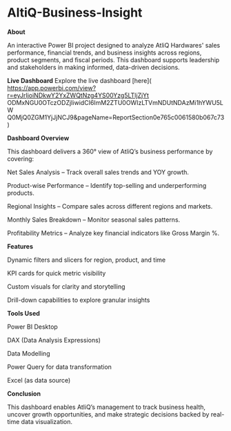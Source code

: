 # AltiQ-Business-Insight

**About**

An interactive Power BI project designed to analyze AtliQ Hardwares' sales performance, financial trends, and business insights across regions, product segments, and fiscal periods. This dashboard supports leadership and stakeholders in making informed, data-driven decisions.

**Live Dashboard**
Explore the live dashboard [here](
https://app.powerbi.com/view?r=eyJrIjoiNDkwY2YxZWQtNzg4YS00Yzg5LTljZjYt
ODMxNGU0OTczODZjIiwidCI6ImM2ZTU0OWIzLTVmNDUtNDAzMi1hYWU5LW
Q0MjQ0ZGM1YjJjNCJ9&pageName=ReportSection0e765c0061580b067c73)

**Dashboard Overview**

This dashboard delivers a 360° view of AtliQ’s business performance by covering:

Net Sales Analysis – Track overall sales trends and YOY growth.

Product-wise Performance – Identify top-selling and underperforming products.

Regional Insights – Compare sales across different regions and markets.

Monthly Sales Breakdown – Monitor seasonal sales patterns.

Profitability Metrics – Analyze key financial indicators like Gross Margin %.

**Features**

Dynamic filters and slicers for region, product, and time

KPI cards for quick metric visibility

Custom visuals for clarity and storytelling

Drill-down capabilities to explore granular insights

**Tools Used**

Power BI Desktop

DAX (Data Analysis Expressions)

Data Modelling

Power Query for data transformation

Excel (as data source)

**Conclusion**

This dashboard enables AtliQ’s management to track business health, uncover growth opportunities, and make strategic decisions backed by real-time data visualization.
